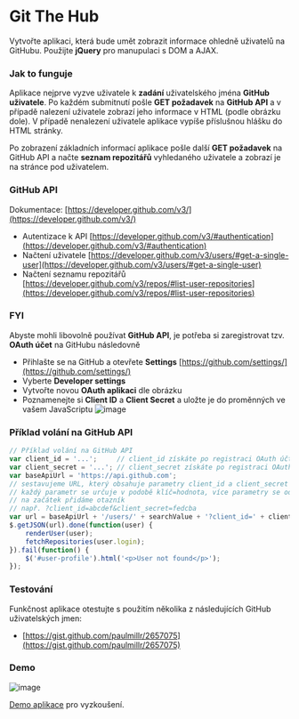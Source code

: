 # Git The Hub

Vytvořte aplikaci, která bude umět zobrazit informace ohledně uživatelů na GitHubu. Použijte **jQuery** pro manupulaci s DOM a AJAX. 

### Jak to funguje
Aplikace nejprve vyzve uživatele k **zadání** uživatelského jména **GitHub uživatele**. Po každém submitnutí pošle **GET požadavek** na **GitHub API** a v případě nalezení uživatele zobrazí jeho informace v HTML (podle obrázku dole). V případě nenalezení uživatele aplikace vypíše příslušnou hlášku do HTML stránky. 

Po zobrazení základních informací aplikace pošle další **GET požadavek** na GitHub API a načte **seznam repozitářů** vyhledaného uživatele a zobrazí je na stránce pod uživatelem.

### GitHub API
Dokumentace: [https://developer.github.com/v3/](https://developer.github.com/v3/)
- Autentizace k API [https://developer.github.com/v3/#authentication](https://developer.github.com/v3/#authentication)
- Načtení uživatele [https://developer.github.com/v3/users/#get-a-single-user](https://developer.github.com/v3/users/#get-a-single-user)
- Načtení seznamu repozitářů [https://developer.github.com/v3/repos/#list-user-repositories](https://developer.github.com/v3/repos/#list-user-repositories)

### FYI
Abyste mohli libovolně používat **GitHub API**, je potřeba si zaregistrovat tzv. **OAuth účet** na GitHubu následovně
- Přihlašte se na GitHub a otevřete **Settings** [https://github.com/settings/](https://github.com/settings/)
- Vyberte **Developer settings**
- Vytvořte novou **OAuth aplikaci** dle obrázku
- Poznamenejte si **Client ID** a **Client Secret** a uložte je do proměnných ve vašem JavaScriptu
![image](https://user-images.githubusercontent.com/20724910/49305911-f3797b80-f4d0-11e8-97f8-ba00205b8f4b.png)

### Příklad volání na GitHub API
```js
// Příklad volání na GitHub API
var client_id = '...';     // client_id získáte po registraci OAuth účtu
var client_secret = '...'; // client_secret získáte po registraci OAuth účtu
var baseApiUrl = 'https://api.github.com';
// sestavujeme URL, který obsahuje parametry client_id a client_secret
// každý parametr se určuje v podobě klíč=hodnota, více parametry se oddělují ampersandem, 
// na začátek přidáme otazník
// např. ?client_id=abcdef&client_secret=fedcba
var url = baseApiUrl + '/users/' + searchValue + '?client_id=' + client_id + '&client_secret=' + client_secret;
$.getJSON(url).done(function(user) {
    renderUser(user);
    fetchRepositories(user.login);
}).fail(function() {
    $('#user-profile').html('<p>User not found</p>');
});
```

### Testování
Funkčnost aplikace otestujte s použitím několika z následujících GitHub uživatelských jmen:
- [https://gist.github.com/paulmillr/2657075](https://gist.github.com/paulmillr/2657075)

### Demo
![image](https://user-images.githubusercontent.com/20724910/49305585-f031c000-f4cf-11e8-962c-77b231916b7e.png)

[Demo aplikace](https://fcp.vse.cz/4IZ268/2018-2019-ZS/www/nguv03/homework-08/solution/) pro vyzkoušení.
